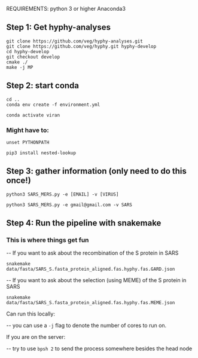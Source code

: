 REQUIREMENTS:
python 3 or higher
Anaconda3

## Step 1: Get hyphy-analyses
```
git clone https://github.com/veg/hyphy-analyses.git
git clone https://github.com/veg/hyphy.git hyphy-develop
cd hyphy-develop
git checkout develop
cmake ./
make -j MP
```

## Step 2: start conda
```
cd ..
conda env create -f environment.yml

conda activate viran
```

### Might have to:
```
unset PYTHONPATH

pip3 install nested-lookup
```

## Step 3: gather information (only need to do this once!)
```
python3 SARS_MERS.py -e [EMAIL] -v [VIRUS]

python3 SARS_MERS.py -e gmail@gmail.com -v SARS
```


## Step 4: Run the pipeline with snakemake
### This is where things get fun
-- If you want to ask about the recombination of the S protein in SARS
```
snakemake data/fasta/SARS_S.fasta_protein_aligned.fas.hyphy.fas.GARD.json
```
-- If you want to ask about the selection (using MEME) of the S protein in SARS
```
snakemake data/fasta/SARS_S.fasta_protein_aligned.fas.hyphy.fas.MEME.json
```
Can run this locally:

-- you can use a ```-j``` flag to denote the number of cores to run on.

If you are on the server:

-- try to use ```bpsh 2``` to send the process somewhere besides the head node

